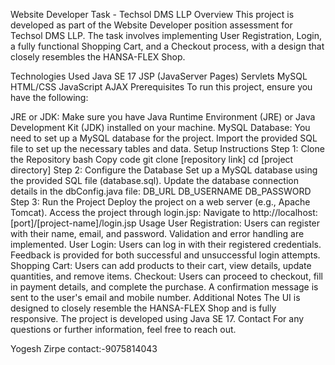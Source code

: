 Website Developer Task - Techsol DMS LLP
Overview
This project is developed as part of the Website Developer position assessment for Techsol DMS LLP. The task involves implementing User Registration, Login, a fully functional Shopping Cart, and a Checkout process, with a design that closely resembles the HANSA-FLEX Shop.

Technologies Used
Java SE 17
JSP (JavaServer Pages)
Servlets
MySQL
HTML/CSS
JavaScript
AJAX
Prerequisites
To run this project, ensure you have the following:

JRE or JDK: Make sure you have Java Runtime Environment (JRE) or Java Development Kit (JDK) installed on your machine.
MySQL Database: You need to set up a MySQL database for the project. Import the provided SQL file to set up the necessary tables and data.
Setup Instructions
Step 1: Clone the Repository
bash
Copy code
git clone [repository link]
cd [project directory]
Step 2: Configure the Database
Set up a MySQL database using the provided SQL file (database.sql).
Update the database connection details in the dbConfig.java file:
DB_URL
DB_USERNAME
DB_PASSWORD
Step 3: Run the Project
Deploy the project on a web server (e.g., Apache Tomcat).
Access the project through login.jsp:
Navigate to http://localhost:[port]/[project-name]/login.jsp
Usage
User Registration: Users can register with their name, email, and password. Validation and error handling are implemented.
User Login: Users can log in with their registered credentials. Feedback is provided for both successful and unsuccessful login attempts.
Shopping Cart: Users can add products to their cart, view details, update quantities, and remove items.
Checkout: Users can proceed to checkout, fill in payment details, and complete the purchase. A confirmation message is sent to the user's email and mobile number.
Additional Notes
The UI is designed to closely resemble the HANSA-FLEX Shop and is fully responsive.
The project is developed using Java SE 17.
Contact
For any questions or further information, feel free to reach out.

Yogesh Zirpe
contact:-9075814043
